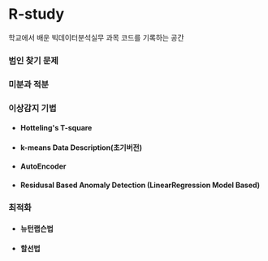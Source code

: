 # R-study
학교에서 배운 빅데이터분석실무 과목 코드를 기록하는 공간

### 범인 찾기 문제

### 미분과 적분

### 이상감지 기법
- #### Hotteling's T-square
- #### k-means Data Description(초기버전)
- #### AutoEncoder
- #### Residusal Based Anomaly Detection (LinearRegression Model Based)

### 최적화
- #### 뉴턴랩슨법
- #### 할선법

